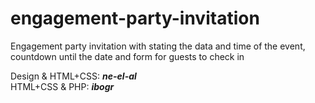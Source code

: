 # engagement-party-invitation
Engagement party invitation with stating the data and time of the event, countdown until the date and form for guests to check in

Design & HTML+CSS: ***ne-el-al*** <br>
HTML+CSS & PHP: ***ibogr***
